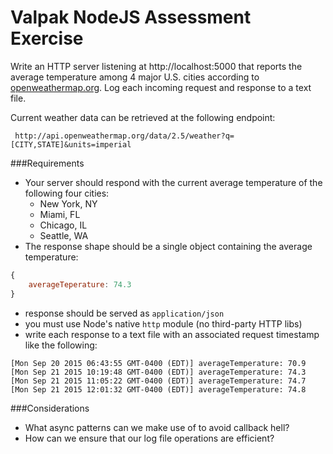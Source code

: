 # Valpak NodeJS Assessment Exercise

Write an HTTP server listening at http://localhost:5000 that reports the average temperature among 4 major U.S. cities according to [openweathermap.org](http://openweathermap.org/current). Log each incoming request and response to a text file. 

Current weather data can be retrieved at the following endpoint:
 
     http://api.openweathermap.org/data/2.5/weather?q=[CITY,STATE]&units=imperial

###Requirements
- Your server should respond with the current average temperature of the following four cities:
	- New York, NY
	- Miami, FL
	- Chicago, IL
	- Seattle, WA
- The response shape should be a single object containing the average temperature:
```javascript
{
	averageTeperature: 74.3
}
```
- response should be served as `application/json`
- you must use Node's native `http` module (no third-party HTTP libs)
- write each response to a text file with an associated request timestamp like the following:
```
[Mon Sep 20 2015 06:43:55 GMT-0400 (EDT)] averageTemperature: 70.9
[Mon Sep 21 2015 10:19:48 GMT-0400 (EDT)] averageTemperature: 74.3
[Mon Sep 21 2015 11:05:22 GMT-0400 (EDT)] averageTemperature: 74.7
[Mon Sep 21 2015 12:01:32 GMT-0400 (EDT)] averageTemperature: 74.8
```

###Considerations
- What async patterns can we make use of to avoid callback hell? 
- How can we ensure that our log file operations are efficient?


